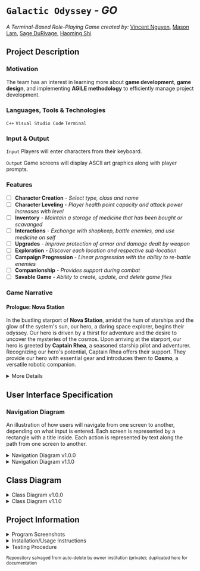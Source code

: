 
# `Galactic Odyssey` *- GO*

*A Terminal-Based Role-Playing Game created by:* 
[Vincent Nguyen](https://github.com/Spudtle), [Mason Lam](https://github.com/masonlam154), [Sage DuRivage](https://github.com/sagedurivage), [Haoming Shi](https://github.com/BillyBiano)

## Project Description

### Motivation

The team has an interest in learning more about **game development**, **game design**, and implementing **AGILE methodology** to efficiently manage project development.

### Languages, Tools & Technologies

`C++`
`Visual Studio Code`
`Terminal`

### Input & Output

`Input` Players will enter characters from their keyboard.

`Output` Game screens will display ASCII art graphics along with player prompts.

### Features
- [ ] **Character Creation** - *Select type, class and name*
- [ ] **Character Leveling** - *Player health point capacity and attack power increases with level*
- [ ] **Inventory** - *Maintain a storage of medicine that has been bought or scavanged*
- [ ] **Interactions** - *Exchange with shopkeep, battle enemies, and use medicine on self*
- [ ] **Upgrades** - *Improve protection of armor and damage dealt by weapon*
- [ ] **Exploration** - *Discover each location and respective sub-location*
- [ ] **Campaign Progression** - *Linear progression with the ability to re-battle enemies*
- [ ] **Companionship** - *Provides support during combat*
- [ ] **Savable Game** - *Ability to create, update, and delete game files*

### Game Narrative

#### Prologue: Nova Station

In the bustling starport of **Nova Station**, amidst the hum of starships and the glow of the system's sun, our hero, a daring space explorer, begins their odyssey. Our hero is driven by a thirst for adventure and the desire to uncover the mysteries of the cosmos.
Upon arriving at the starport, our hero is greeted by **Captain Rhea**, a seasoned starship pilot and adventurer. Recognizing our hero's potential, Captain Rhea offers their support. They provide our hero with essential gear and introduces them to **Cosmo**, a versatile robotic companion.

<details>
  <summary>More Details</summary>

In Nova Station, Captain Rhea offers gear upgrades, companion maintenance services, and medicine for a price:
- Upgrade space armor & weapon
- Repair Cosmo the robot
- Receive medicine to regain health points

#### Location 1: Asteroid Belt

The **Asteroid Belt** is a chaotic and dangerous region of space, filled with floating rocks and debris. Hidden within the asteroid field are valuable resources and ancient relics. Our hero and Cosmo must navigate through the treacherous terrain, avoiding collisions and battling hostile forces to uncover the secrets hidden among the asteroids.

- **Sub-location 1a: Mining Outpost**
  - **Enemy:** Rogue Drone - *Repurposed mining robot, armed with lasers*
- **Sub-location 1b: Crystalline Cave**
  - **Enemy:** Crystal Spider - *Native creature with a venomous bite*
- **Sub-location 1c: Derelict Station**
  - **Mini Boss 1:** Space Pirate - *Ruthless scavenger, armed to the teeth*

#### Location 2: Celestial Nebula

The **Celestial Nebula** is a mesmerizing and mysterious region, filled with swirling clouds of gas and cosmic phenomena. Within its depths lie hidden wonders and dangers beyond comprehension. Our hero and Cosmo must brave the celestial storms and navigate through the nebula's shifting mists to uncover its secrets and confront its guardians.

- **Sub-location 2a: Nebula Core**
  - **Enemy:** Nebula Guardian - *Energy being, capable of manipulating nebula energy*
- **Sub-location 2b: Stellar Den**
  - **Enemy:** Nebula Beast - *Creature born of nebula energy with sharp claws*
- **Sub-location 2c: Lost Wreckage**
  - **Mini Boss 2:** Nebula Phantom - *Spectral entity, haunting hosts into psychosis*

#### Location 3: Void Nexus

The **Void Nexus** is the heart of the universe, a place of immense power and unfathomable mysteries. Its vastness is beyond comprehension, and its secrets are guarded by cosmic forces beyond mortal understanding. Our hero and Cosmo must journey to the core, confronting cosmic threats and transcending the boundaries of space and time to uncover the ultimate truth of the universe.

- **Sub-location 3a: Celestial Citadel**
  - **Final Boss:** Cosmic Overlord - *Ancient entity, wielder of cosmic energy*

#### Epilogue: Legacy Among the Stars
Having defeated the Cosmic Overlord and unraveled the mysteries of the Void Nexus, our hero and Cosmo return to Nova Station as heroes. Captain Rhea welcomes them back, proud of their achievements. The universe is vast and full of wonders, and our hero's journey has only just begun, with countless stars and galaxies waiting to be explored.

</details>

## User Interface Specification

### Navigation Diagram

An illustration of how users will navigate from one screen to another, depending on what input is entered. Each screen is represented by a rectangle with a title inside. Each action is represented by text along the path from one screen to another.

<details>
  <summary>Navigation Diagram v1.0.0</summary>

  ![rpg_userNavigationDiagram](https://github.com/cs100/final-project-vnguy397-mlam059-sduri001/assets/166184344/75c95fc8-746c-48ef-955e-1e0278e58829)

  ### Screen Layout

  ![rpg_screens](https://github.com/cs100/final-project-vnguy397-mlam059-sduri001/assets/166184344/6215902f-6326-40ff-9214-e4e20c41c6d7)

</details>

<details>
  <summary>Navigation Diagram v1.1.0</summary>

  #### Updates

  File saving functionality has been withdrawn to prioritize development of essential functionality--feature methods still included in class diagram as placeholders. The inventory screen is consolidated to the in-game menu alongside other character stats, as the only consumable items are currency and medicine.

  ![userNavigationDiagram_update](https://github.com/cs100/final-project-vnguy397-mlam059-sduri001/assets/166184344/20606ca2-56a8-46f1-8927-e44419ac37c9)
  
  ### Screen Layout

  ![screens_update](https://github.com/cs100/final-project-vnguy397-mlam059-sduri001/assets/166184344/a24b04e7-f907-42ed-bc33-bf2fcb4ee456)

</details>

## Class Diagram

<details>
  <summary>Class Diagram v1.0.0</summary>
  
  ####
  
  The Character class serves as the base for the Player and the Companion, which contains the attributes related to STATs (power, health, protection, item, etc.), the methods used for player actions (travel, attack, etc.), and is composed of Location to track where they are at any time. 
  A player can track EXP, select an enemy to attack, and makes use of the GameManager class to manage their game via save, delete, and load.
  Medicine, weapons, and armor classes are derived from the Item class, in which Item objects are stored in the Shop and Inventory.
  The Enemey class is composed of an item, which will be dropped at random upon defeat.
  The Location class is used to store information for each location consisting of name, tasks, and if it has been discovered.
  Each task pertains to a specific location and has their own condition of completion, which is checked by the complete() method.
  
  ![rpg_classDiagram](https://github.com/cs100/final-project-vnguy397-mlam059-sduri001/assets/166184344/f2c83fec-4208-4bd5-980c-9e8e626c497c)

</details>

<details>
  <summary>Class Diagram v1.1.0</summary>

  #### Updates
  
  Classes Task, Inventory, Item, Potion and Player were removed. An Entity class was added to interface for the Character, Enemy and Companion classes. The Character and Enemy classes are interfaces for the 3 character and enemy type classes, respectively. The GameManager class’s association to the Character class was updated to a dependency on the Entity interface, and a dependency was also included on the added Print and Map classes. The Print class is also dependent on the Map class, which is a composition of the Location class. An enumeration LocationType class was added to the Location class. An Equipment class was added to interface for the Weapon and Armor classes.
  
  #### SOLID Design Principles
  
  `Single-Responsibility` - The Print class is only responsible for displaying pre-defined strings in the form of text files to the console, and nothing else. Otherwise, this functionality would have been implemented within the GameManager class, convoluting its purpose.

  `Open-Closed` - Instead of defining how the GameManager class interacts with each Character, Companion and Enemy class the compatibility is just defined for the Entity interface, which can be expanded to interface for additional entities if needed. This update also reduced some, potentially redundant, load on the GameManager class.

  `Interface Segregation` - Each entity of the Entity interface only inherit usable methods, and entity-specific functionality is defined separately. Once a user selects which character type to play as the program is not forced to implement more than just that type class. This segregation maintains cleaner, more organized code and optimizes program performance by eliminating redundant implementation.
  
  ![classDiagram_update](https://github.com/cs100/final-project-vnguy397-mlam059-sduri001/assets/166184344/2aec65c0-425e-43a6-bb8f-2fc244a5ac54)

</details>

## Project Information

<details>
  <summary>Program Screenshots</summary>

  ![screens_ss](https://github.com/cs100/final-project-vnguy397-mlam059-sduri001/assets/166184344/29ebc528-74c4-42a8-9b4a-b745c1688a6b)

</details>

<details>
  <summary>Installation/Usage Instructions</summary>

  1. Clone this repository. Copy the repository URL and paste it into the command line.
  
  `git clone https://github.com/cs100/final-project-vnguy397-mlam059-sduri001.git`
  
  2. Change directory to the project folder. Use the `cd` command to change directory to the project folder.
  
  `cd <project folder>`
  
  3. Run the project 

</details>

<details>
  <summary>Testing Procedure</summary>

  1. Our approach was to implement unit tests for each class, using lcov and gcov to ensure complete code coverage and building test executables with make. We also are using Github Actions to support the Continuous Integration of our project.
  
  2. Each team member is responsible for the unit testing of the classes they're developing, respectively.
  
  3. We tested our program with unit tests for each class function. 

</details>

<small>Repoository salvaged from auto-delete by owner institution (private); duplicated here for documentation</small>
